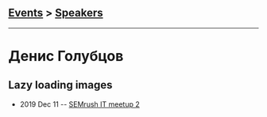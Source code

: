 ## [Events](../README.md) > [Speakers](../speakers.md)
---

# Денис Голубцов

## Lazy loading images
- 2019 Dec 11 -- [SEMrush IT meetup 2](https://youtu.be/8xm5R-wEfmk?t=5303)    
